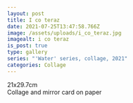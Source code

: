 ```yaml
---
layout: post
title: I co teraz
date: 2021-07-25T13:47:58.766Z
image: /assets/uploads/i_co_teraz.jpg
imagealt: i co teraz
is_post: true
type: gallery
series: "'Water' series, collage, 2021"
categories: Collage
---
```

21x29.7cm\
Collage and mirror card on paper